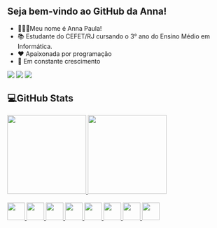 ## Seja bem-vindo ao GitHub da Anna!

- 👩🏻‍💻Meu nome é Anna Paula!
- 📚 Estudante do CEFET/RJ cursando o 3° ano do Ensino Médio em Informática.
- ❤️ Apaixonada por programação
- 🧠 Em constante crescimento

<div> 
  <a href="https://www.instagram.com/annapss08/" target="_blank"><img src="https://img.shields.io/badge/-Instagram-%23E4405F?style=for-the-badge&logo=instagram&logoColor=white"></a>
  <a href="https://www.linkedin.com/in/anna-paula-siqueira-da-silva-9545621b3" target="_blank"><img src="https://img.shields.io/badge/-LinkedIn-%230077B5?style=for-the-badge&logo=linkedin&logoColor=white"></a>  
  <a href = "mailto:contatoannpss07@gmail.com"><img src="https://img.shields.io/badge/Gmail-D14836?style=for-the-badge&logo=gmail&logoColor=white"></a>
</div>

## 💻GitHub Stats

<div>
  <a href="https://github.com/annapss">
  <img height="180em" src="https://github-readme-stats.vercel.app/api?username=annapss&show_icons=true&theme=radical&include_all_commits=true&count_private=true"/>
  <img height="180em" src="https://github-readme-stats.vercel.app/api/top-langs/?username=annapss&layout=compact&langs_count=7&theme=radical"/>
</div>
 <br>
 <img src="https://cdn.jsdelivr.net/gh/devicons/devicon/icons/bootstrap/bootstrap-original.svg" height="40" weight="40" />
 <img src="https://cdn.jsdelivr.net/gh/devicons/devicon/icons/cplusplus/cplusplus-original.svg" height="40" weight="40"/>
 <img src="https://cdn.jsdelivr.net/gh/devicons/devicon/icons/python/python-original.svg" height="40" weight="40"/>
 <img src="https://cdn.jsdelivr.net/gh/devicons/devicon/icons/html5/html5-original.svg" height="40" weight="40"/>
 <img src="https://cdn.jsdelivr.net/gh/devicons/devicon/icons/javascript/javascript-original.svg" height="40" weight="40"/>
 <img src="https://cdn.jsdelivr.net/gh/devicons/devicon/icons/css3/css3-original.svg" height="40" weight="40"/>
 <img src="https://cdn.jsdelivr.net/gh/devicons/devicon/icons/php/php-plain.svg" height="40" weight="40"/>
 <img src="https://cdn.jsdelivr.net/gh/devicons/devicon/icons/postgresql/postgresql-plain.svg" height="40" weight="40"/>
